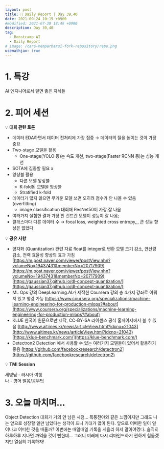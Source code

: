 ```yaml
---
layout: post
title: 📔 Daily Report | Day 39,40
date: 2021-09-24 10:15 +0900
#modified: 2021-07-30 18:49 +0900
description: Day 39,40
tag:
  - Boostcamp AI
  - Daily Report
# image: /cara-memperbarui-fork-repository/repo.png
usemathjax: true
---
```


# 1. 특강

AI 엔지니어로서 알면 좋은 지식들

# 2. 피어 세션

💡 **대회 관련 토론**

- 데이터 EDA하면서 데이터 전처리에 가장 집중 → 데이터의 질을 높이는 것이 가장 중요
- Two-stage 모델을 활용
    - One-stage(YOLO 등)는 속도 개선, two-stage(Faster RCNN 등)는 성능 개선
- SOTA에 집중할 필요 x
- 앙상블 활용
    - 다른 모델 앙상블
    - K-fold된 모델을 앙상블
    - Stratified k-fold
- 데이터가 많지 않으면 무거운 모델 쓰면 오히려 점수가 안 나올 수 있음 (overfitting)
    - image classification 대회때 ResNet50이 가장 잘 나옴
- 여러가지 실험한 결과 가장 안 건드린 모델이 성능이 잘 나옴;
- 클래스마다 다른 데이터 수 → focal loss, weighted cross entropy,,, 큰 성능 향상은 없었다

💡 **공유 사항**

- 양자화 (Quantization) 관련 자료
float를 integer로 변환
모델 크기 감소, 연산량 감소, 전력 효율성 향상의 효과 가짐
[https://m.post.naver.com/viewer/postView.nhn?volumeNo=19437431&memberNo=20717909](https://m.post.naver.com/viewer/postView.nhn?volumeNo=19437431&memberNo=20717909)
[https://gaussian37.github.io/dl-concept-quantization/](https://gaussian37.github.io/dl-concept-quantization/)
- ML Ops 강의
DeepLearning.AI가 제작한 Coursera 강의
총 4가지 강좌로 이뤄져 있고 청강 가능
[https://www.coursera.org/specializations/machine-learning-engineering-for-production-mlops?#about](https://www.coursera.org/specializations/machine-learning-engineering-for-production-mlops?#about)
- KLUE
한국어 원문으로만 제작, CC-BY-SA 라이센스
공식 홈페이지에서 볼 수 있음
[http://www.aitimes.kr/news/articleView.html?idxno=21043](http://www.aitimes.kr/news/articleView.html?idxno=21043)
[https://klue-benchmark.com/](https://klue-benchmark.com/)
- Detectron2
Detection 에서 사용할 수 있는 여러가지 모델들이 있어서 활용하기 좋음
[https://github.com/facebookresearch/detectron2](https://github.com/facebookresearch/detectron2)


💡 **TMI Session**

세영님 - 러시아 여행\
나 - 영어 발음/공부법

# 3. 오늘 마치며...

Object Detection 대회가 거의 안 남은 시점... 폭풍전야와 같은 느낌이지만 그래도 나는 앞으로 성장할 일만 남았다는 생각이 드니 기대가 많이 된다. 앞으로 어떠한 일이 일어나고 어떠한 것을 배울까? 이번에는 매일매일 기록을 게을리 하지 말아야겠다. 솔직히 하루하루 지나면 까먹을 것이 뻔한데... 그러니 미래에 다시 리마인드하기 편하게 힘들겠지만 열심히 기록하자!